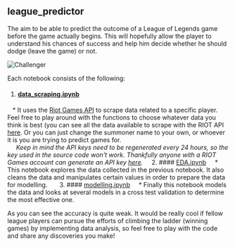 ## league_predictor

The aim to be able to predict the outcome of a League of Legends game before the game actually begins. This will hopefully allow the player to understand his chances of success and help him decide whether he should dodge (leave the game) or not.


![Challenger](https://i2.wp.com/i.pinimg.com/originals/90/8f/95/908f95127caf7f739877f9f555807361.png)

Each notebook consists of the following:

1. #### [data_scraping.ipynb](https://github.com/BigJonP/league_predictor/blob/main/data_scraping.ipynb)
   * It uses the [Riot Games API](https://developer.riotgames.com/) to scrape data related to a specific player. Feel free to play around with the functions to choose whatever data you think is best (you can see all the data available to scrape with the RIOT API [here](https://developer.riotgames.com/apis#match-v4). Or you can just change the summoner name to your own, or whoever it is you are trying to predict games for.
   <br /> 
   *Keep in mind the API keys need to be regenerated every 24 hours, so the key used in the source code won't work. Thankfully anyone with a RIOT Games account can generate an API key [here](https://developer.riotgames.com/app-type).*
   
2. #### [EDA.ipynb](https://github.com/BigJonP/league_predictor/blob/main/EDA.ipynb)
    * This notebook explores the data collected in the previous notebook. It also cleans the data and manipulates certain values in order to prepare the data for modelling. 
    
3. #### [modelling.ipynb](https://github.com/BigJonP/league_predictor/blob/main/modelling.ipynb)
    * Finally this notebook models the data and looks at several models in a cross test validation to determine the most effective one. 
    


As you can see the accuracy is quite weak. It would be really cool if fellow league players can pursue the efforts of climbing the ladder (winning games) by implementing data analysis, so feel free to play with the code and share any discoveries you make!
